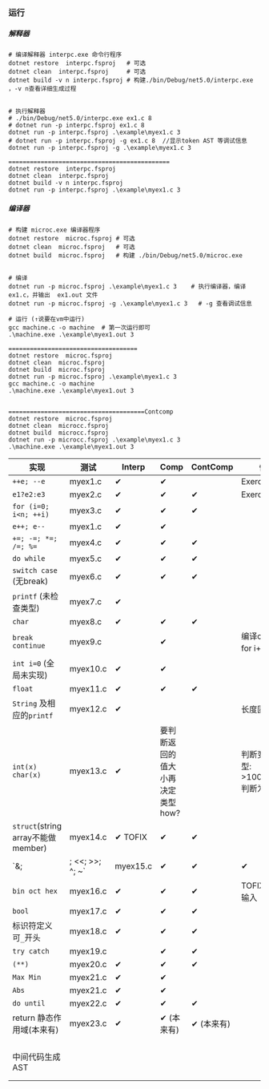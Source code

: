 ### 运行

##### 解释器

```shell
# 编译解释器 interpc.exe 命令行程序 
dotnet restore  interpc.fsproj   # 可选
dotnet clean  interpc.fsproj     # 可选
dotnet build -v n interpc.fsproj # 构建./bin/Debug/net5.0/interpc.exe ，-v n查看详细生成过程


# 执行解释器
# ./bin/Debug/net5.0/interpc.exe ex1.c 8
# dotnet run -p interpc.fsproj ex1.c 8
dotnet run -p interpc.fsproj .\example\myex1.c 3
# dotnet run -p interpc.fsproj -g ex1.c 8  //显示token AST 等调试信息
dotnet run -p interpc.fsproj -g .\example\myex1.c 3

=============================================
dotnet restore  interpc.fsproj
dotnet clean  interpc.fsproj
dotnet build -v n interpc.fsproj
dotnet run -p interpc.fsproj .\example\myex1.c 3

```

##### 编译器

```shell
# 构建 microc.exe 编译器程序 
dotnet restore  microc.fsproj # 可选
dotnet clean  microc.fsproj   # 可选
dotnet build  microc.fsproj   # 构建 ./bin/Debug/net5.0/microc.exe


# 编译
dotnet run -p microc.fsproj .\example\myex1.c 3    # 执行编译器，编译 ex1.c，并输出  ex1.out 文件
dotnet run -p microc.fsproj -g .\example\myex1.c 3   # -g 查看调试信息

# 运行 (↑说要在vm中运行)
gcc machine.c -o machine  # 第一次运行即可
.\machine.exe .\example\myex1.out 3

====================================
dotnet restore  microc.fsproj
dotnet clean  microc.fsproj
dotnet build  microc.fsproj
dotnet run -p microc.fsproj .\example\myex1.c 3
gcc machine.c -o machine
.\machine.exe .\example\myex1.out 3


======================================Contcomp
dotnet restore  microc.fsproj
dotnet clean  microcc.fsproj
dotnet build  microcc.fsproj
dotnet run -p microcc.fsproj .\example\myex1.c 3
.\machine.exe .\example\myex1.out 3
```



| 实现                               | 测试     | Interp  | Comp                                   | ContComp   | 备注                                        |
| ---------------------------------- | -------- | ------- | -------------------------------------- | ---------- | ------------------------------------------- |
| `++e; --e`                         | myex1.c  | ✔       | ✔                                      |            | Exercise8.3                                 |
| `e1?e2:e3`                         | myex2.c  | ✔       | ✔                                      | ✔          | Exercise8.5                                 |
| `for (i=0; i<n; ++i)`              | myex3.c  | ✔       | ✔                                      | ✔          |                                             |
| `e++; e--`                         | myex1.c  | ✔       | ✔                                      |            |                                             |
| `+=; -=; *=; /=; %=`               | myex4.c  | ✔       | ✔                                      | ✔          |                                             |
| `do while`                         | myex5.c  | ✔       | ✔                                      | ✔          |                                             |
| `switch case` (无break)            | myex6.c  | ✔       | ✔                                      | ✔          |                                             |
| `printf` (未检查类型)              | myex7.c  | ✔       |                                        |            |                                             |
| `char`                             | myex8.c  | ✔       | ✔                                      | ✔          |                                             |
| `break continue`                   | myex9.c  |         | ✔                                      |            | 编译continue for i++不执行                  |
| `int i=0` (全局未实现)             | myex10.c | ✔       | ✔                                      |            |                                             |
| `float`                            | myex11.c | ✔       | ✔                                      | ✔          |                                             |
| `String` 及相应的`printf`          | myex12.c | ✔       |                                        |            | 长度固定128                                 |
| `int(x) char(x)`                   | myex13.c | ✔       | 要判断返回的值大小再决定类型<br />how? |            | 判断变量的类型:<br />>100000000 判断为float |
| `struct`(string array不能做member) | myex14.c | ✔ TOFIX | ✔                                      | ✔          |                                             |
| `&; |; <<; >>; ^; ~`               | myex15.c | ✔       | ✔                                      | ✔          |                                             |
| `bin oct hex`                      | myex16.c | ✔       | ✔                                      | ✔          | TOFIX 只支持输入                            |
| `bool`                             | myex17.c | ✔       | ✔                                      | ✔          |                                             |
| 标识符定义 可`_`开头               | myex18.c | ✔       | ✔                                      | ✔          |                                             |
| `try catch`                        | myex19.c |         | ✔                                      | ✔          |                                             |
| `(**)`                             | myex20.c | ✔       | ✔                                      | ✔          |                                             |
| `Max Min`                          | myex21.c | ✔       | ✔                                      |            |                                             |
| `Abs`                              | myex21.c | ✔       | ✔                                      |            |                                             |
| `do until`                         | myex22.c | ✔       | ✔                                      | ✔          |                                             |
| return  静态作用域(本来有)         | myex23.c | ✔       | ✔ (本来有)                             | ✔ (本来有) |                                             |
|                                    |          |         |                                        |            |                                             |
|                                    |          |         |                                        |            |                                             |
|                                    |          |         |                                        |            |                                             |
|                                    |          |         |                                        |            |                                             |
| 中间代码生成 AST                   |          |         |                                        |            |                                             |
|                                    |          |         |                                        |            |                                             |
|                                    |          |         |                                        |            |                                             |



